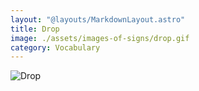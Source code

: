 ```yaml
---
layout: "@layouts/MarkdownLayout.astro"
title: Drop
image: ./assets/images-of-signs/drop.gif
category: Vocabulary
---
```


![Drop](@signs/drop.gif)
